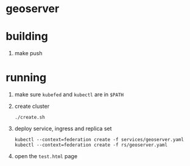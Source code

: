 # geoserver

# building
1. make push

# running
1. make sure `kubefed` and `kubectl` are in `$PATH`
1. create cluster

    ```
    ./create.sh
    ```
    
1. deploy service, ingress and replica set

    ```
    kubectl --context=federation create -f services/geoserver.yaml
    kubectl --context=federation create -f rs/geoserver.yaml
    ```
    
1. open the `test.html` page

